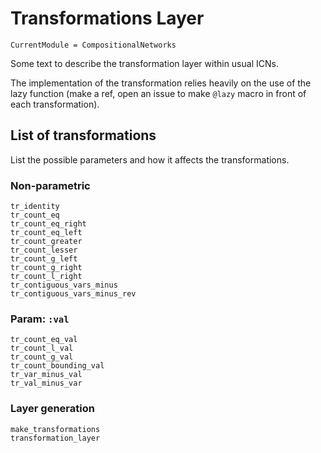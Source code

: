 # Transformations Layer

```@meta
CurrentModule = CompositionalNetworks
```

Some text to describe the transformation layer within usual ICNs.

The implementation of the transformation relies heavily on the use of the lazy function (make a ref, open an issue to make `@lazy` macro in front of each transformation).

## List of transformations

List the possible parameters and how it affects the transformations.

### Non-parametric

```@docs; canonical=false
tr_identity
tr_count_eq
tr_count_eq_right
tr_count_eq_left
tr_count_greater
tr_count_lesser
tr_count_g_left
tr_count_g_right
tr_count_l_right
tr_contiguous_vars_minus
tr_contiguous_vars_minus_rev
```

### Param: `:val`

```@docs; canonical=false
tr_count_eq_val
tr_count_l_val
tr_count_g_val
tr_count_bounding_val
tr_var_minus_val
tr_val_minus_var
```


### Layer generation

```@docs; canonical=false
make_transformations
transformation_layer
```
